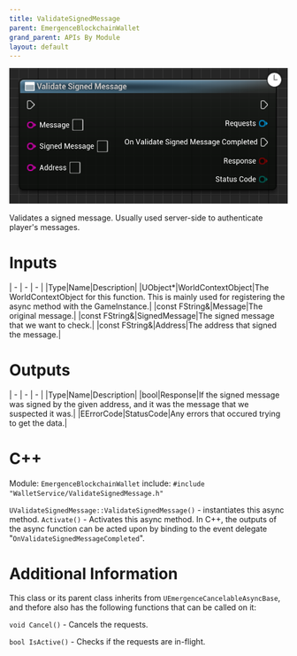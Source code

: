 ```yaml
---
title: ValidateSignedMessage
parent: EmergenceBlockchainWallet
grand_parent: APIs By Module
layout: default
---
```


![](ValidateSignedMessage.png)

Validates a signed message. Usually used server-side to authenticate player's messages.

# Inputs

| - | - | - |
|Type|Name|Description|
|UObject\*|WorldContextObject|The WorldContextObject for this function. This is mainly used for registering the async method with the GameInstance.|
|const FString&|Message|The original message.|
|const FString&|SignedMessage|The signed message that we want to check.|
|const FString&|Address|The address that signed the message.|

# Outputs

| - | - | - |
|Type|Name|Description|
|bool|Response|If the signed message was signed by the given address, and it was the message that we suspected it was.|
|EErrorCode|StatusCode|Any errors that occured trying to get the data.|

# C++
Module: `EmergenceBlockchainWallet`
include: `#include "WalletService/ValidateSignedMessage.h"`

`UValidateSignedMessage::ValidateSignedMessage()` - instantiates this async method.
`Activate()` - Activates this async method.
In C++, the outputs of the async function can be acted upon by binding to the event delegate "`OnValidateSignedMessageCompleted`".

# Additional Information

This class or its parent class inherits from `UEmergenceCancelableAsyncBase`, and thefore also has the following functions that can be called on it:

`void Cancel()` - Cancels the requests.

`bool IsActive()` - Checks if the requests are in-flight.